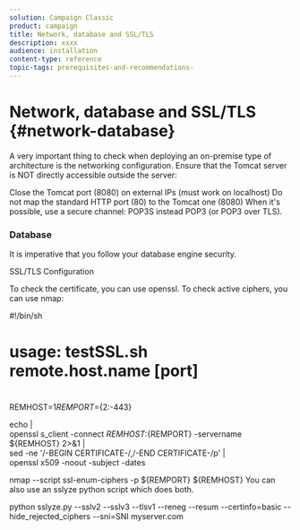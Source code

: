 ```yaml
---
solution: Campaign Classic
product: campaign
title: Network, database and SSL/TLS
description: xxxx
audience: installation
content-type: reference
topic-tags: prerequisites-and-recommendations-
---
```


# Network, database and SSL/TLS {#network-database}

A very important thing to check when deploying an on-premise type of architecture is the networking configuration. Ensure that the Tomcat server is NOT directly accessible outside the server:

Close the Tomcat port (8080) on external IPs (must work on localhost)
Do not map the standard HTTP port (80) to the Tomcat one (8080)
When it's possible, use a secure channel: POP3S instead POP3 (or POP3 over TLS).

### Database

It is imperative that you follow your database engine security.

SSL/TLS Configuration

To check the certificate, you can use openssl. To check active ciphers, you can use nmap:

#!/bin/sh
#
# usage: testSSL.sh remote.host.name [port]
#
REMHOST=$1
REMPORT=${2:-443}
 
echo |\
openssl s_client -connect ${REMHOST}:${REMPORT} -servername ${REMHOST} 2>&1 |\
sed -ne '/-BEGIN CERTIFICATE-/,/-END CERTIFICATE-/p' |\
openssl x509 -noout -subject -dates
   
nmap --script ssl-enum-ciphers -p ${REMPORT} ${REMHOST}
You can also use an sslyze python script which does both.

python sslyze.py --sslv2 --sslv3 --tlsv1 --reneg --resum --certinfo=basic --hide_rejected_ciphers --sni=SNI myserver.com